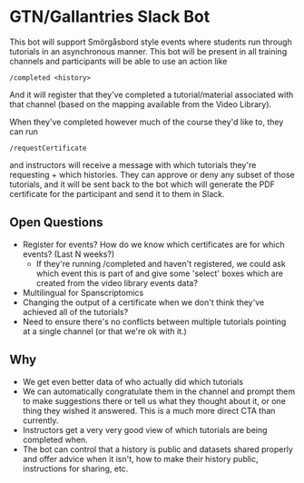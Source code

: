 # GTN/Gallantries Slack Bot

This bot will support Smörgåsbord style events where students run through tutorials in an asynchronous manner. This bot will be present in all training channels and participants will be able to use an action like

```
/completed <history>
```

And it will register that they've completed a tutorial/material associated with that channel (based on the mapping available from the Video Library).

When they've completed however much of the course they'd like to, they can run

```
/requestCertificate
```

and instructors will receive a message with which tutorials they're requesting + which histories. They can approve or deny any subset of those tutorials, and it will be sent back to the bot which will generate the PDF certificate for the participant and send it to them in Slack.

## Open Questions

- Register for events? How do we know which certificates are for which events? (Last N weeks?)
	- If they're running /completed and haven't registered, we could ask which event this is part of and give some 'select' boxes which are created from the video library events data?
- Multilingual for Spanscriptomics
- Changing the output of a certificate when we don't think they've achieved all of the tutorials?
- Need to ensure there's no conflicts between multiple tutorials pointing at a single channel (or that we're ok with it.)

## Why

- We get even better data of who actually did which tutorials
- We can automatically congratulate them in the channel and prompt them to make suggestions there or tell us what they thought about it, or one thing they wished it answered. This is a much more direct CTA than currently.
- Instructors get a very very good view of which tutorials are being completed when.
- The bot can control that a history is public and datasets shared properly and offer advice when it isn't, how to make their history public, instructions for sharing, etc.

